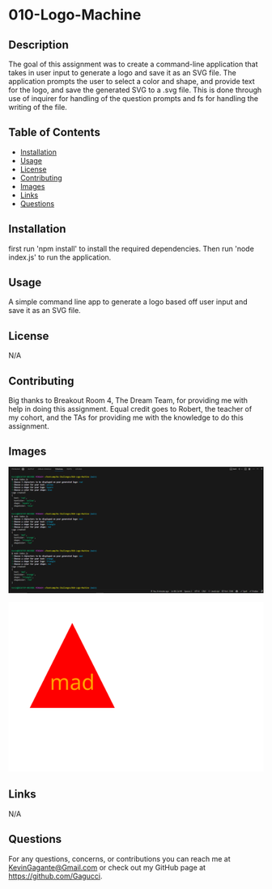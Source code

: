 # 010-Logo-Machine

## Description

The goal of this assignment was to create a command-line application that takes in user input to generate a logo and save it as an SVG file. The application prompts the user to select a color and shape, and provide text for the logo, and save the generated SVG to a .svg file. This is done through use of inquirer for handling of the question prompts and fs for handling the writing of the file.

## Table of Contents

- [Installation](#installation)
- [Usage](#usage)
- [License](#license)
- [Contributing](#contributing)
- [Images](#images)
- [Links](#links)
- [Questions](#questions)

## Installation

first run 'npm install' to install the required dependencies. Then run 'node index.js' to run the application.

## Usage

A simple command line app to generate a logo based off user input and save it as an SVG file.

## License

N/A

## Contributing

Big thanks to Breakout Room 4, The Dream Team, for providing me with help in doing this assignment. Equal credit goes to Robert, the teacher of my cohort, and the TAs for providing me with the knowledge to do this assignment.

## Images

![Screenshot of application](<./examples/Screenshot%20(12).png>)

![Example of generated logo](./examples/triangle.svg)

## Links

N/A

## Questions

For any questions, concerns, or contributions you can reach me at
KevinGagante@Gmail.com or check out my GitHub page at https://github.com/Gagucci.
